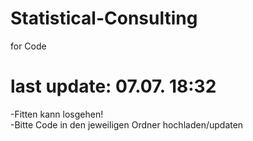 # Statistical-Consulting
for Code

# last update: 07.07. 18:32
-Fitten kann losgehen! <br />
-Bitte Code in den jeweiligen Ordner hochladen/updaten

